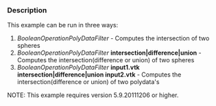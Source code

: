 ### Description
This example can be run in three ways:
1.  *BooleanOperationPolyDataFilter* - Computes the intersection of two spheres
2.  *BooleanOperationPolyDataFilter* **intersection|difference|union** - Computes the intersection(difference or union) of two spheres
3.  *BooleanOperationPolyDataFilter* **input1.vtk intersection|difference|union input2.vtk** - Computes the intersection(difference or union) of two polydata's

NOTE: This example requires version 5.9.20111206 or higher.
